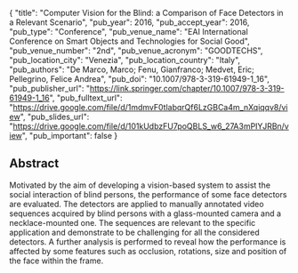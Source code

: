 {
  "title": "Computer Vision for the Blind: a Comparison of Face Detectors in a Relevant Scenario",
  "pub_year": 2016,
  "pub_accept_year": 2016,
  "pub_type": "Conference",
  "pub_venue_name": "EAI International Conference on Smart Objects and Technologies for Social Good",
  "pub_venue_number": "2nd",
  "pub_venue_acronym": "GOODTECHS",
  "pub_location_city": "Venezia",
  "pub_location_country": "Italy",
  "pub_authors": "De Marco, Marco; Fenu, Gianfranco; Medvet, Eric; Pellegrino, Felice Andrea",
  "pub_doi": "10.1007/978-3-319-61949-1_16",
  "pub_publisher_url": "https://link.springer.com/chapter/10.1007/978-3-319-61949-1_16",
  "pub_fulltext_url": "https://drive.google.com/file/d/1mdmvF0tlabqrQf6LzGBCa4m_nXqiqqv8/view",
  "pub_slides_url": "https://drive.google.com/file/d/101kUdbzFU7poQBLS_w6_27A3mPIYJRBn/view",
  "pub_important": false
}

## Abstract
Motivated by the aim of developing a vision-based system to assist the social interaction of blind persons, the performance of some face detectors are evaluated. The detectors are applied to manually annotated video sequences acquired by blind persons with a glass-mounted camera and a necklace-mounted one. The sequences are relevant to the specific application and demonstrate to be challenging for all the considered detectors. A further analysis is performed to reveal how the performance is affected by some features such as occlusion, rotations, size and position of the face within the frame.
